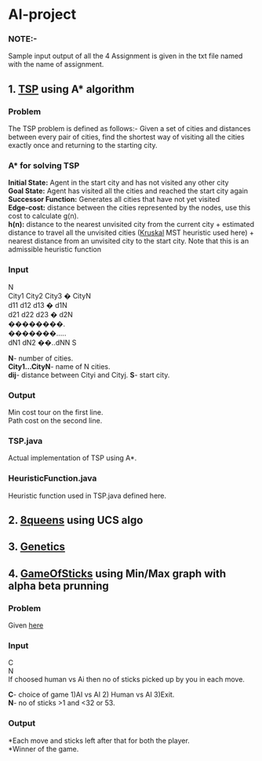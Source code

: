 # AI-project
### NOTE:-
Sample input output of all the 4 Assignment is given in the txt file named with the name of assignment.
## 1. [TSP](https://en.wikipedia.org/wiki/Travelling_salesman_problem) using A* algorithm
### Problem
The TSP problem is defined as follows:- Given a set of cities and distances between every pair of cities, find the shortest way of visiting all the cities exactly once and returning to the starting city.
### A* for solving TSP
**Initial State:** Agent in the start city and has not visited any other city<br/>
**Goal State:** Agent has visited all the cities and reached the start city again<br/>
**Successor Function:** Generates all cities that have not yet visited<br/>
**Edge-cost:** distance between the cities represented by the nodes, use this cost to calculate g(n).<br/>
**h(n):** distance to the nearest unvisited city from the current city + estimated distance to travel all the unvisited cities ([Kruskal](https://en.wikipedia.org/wiki/Kruskal%27s_algorithm) MST heuristic used here) + nearest distance from an unvisited city to the start city. Note that this is an admissible heuristic function

### Input
N<br/>
City1 City2 City3 � CityN<br/>
d11 d12 d13 � d1N<br/>
d21 d22 d23 � d2N<br/>
��������.<br/>
�������.....<br/>
dN1 dN2 ��..dNN
S

**N**- number of cities.<br/>
**City1...CityN**- name of N cities.<br/>
**dij**- distance between Cityi and Cityj.
**S**- start city.

### Output
Min cost tour on the first line.<br/>
Path cost on the second line.

### TSP.java
Actual implementation of TSP using A*.

### HeuristicFunction.java
Heuristic function used in TSP.java defined here.

## 2. [8queens](https://en.wikipedia.org/wiki/Eight_queens_puzzle) using UCS algo

## 3. [Genetics](https://en.wikipedia.org/wiki/Genetic_algorithm)

## 4. [GameOfSticks](https://en.wikipedia.org/wiki/Nim) using Min/Max graph with alpha beta prunning
### Problem
Given [here](AI_assignment.pdf)

### Input
C<br/>
N<br/>
If choosed human vs Ai then no of sticks picked up by you in each move.

**C**- choice of game 1)AI vs AI 2) Human vs AI 3)Exit.<br/>
**N**- no of sticks >1 and <32 or 53.
### Output
*Each move and sticks left after that for both the player.<br/>
*Winner of the game.

